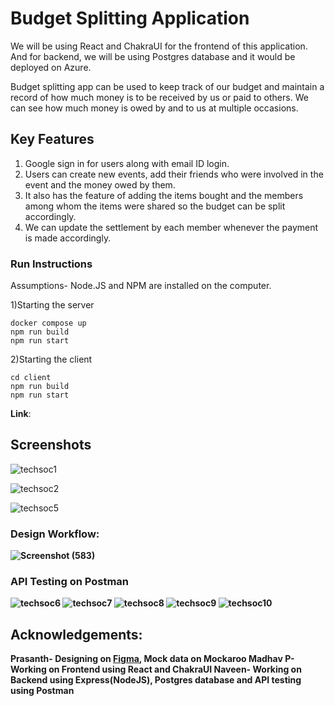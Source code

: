 # Budget Splitting Application

We will be using React and ChakraUI for the frontend of this application. And for backend, we will be using Postgres database and it would be deployed on Azure.

Budget splitting app can be used to keep track of our budget and maintain a record of how much money is to be received by us or paid to others. We can see how much money is owed by and to us at multiple occasions.

## Key Features
1. Google sign in for users along with email ID login.
2. Users can create new events, add their friends who were involved in the event and the money owed by them.
3. It also has the feature of adding the items bought and the members among whom the items were shared so the budget can be split accordingly.
4. We can update the settlement by each member whenever the payment is made accordingly.

### Run Instructions

Assumptions- Node.JS and NPM are installed on the computer.

1)Starting the server
```
docker compose up
npm run build
npm run start

```
2)Starting the client
```
cd client
npm run build
npm run start
```
**Link**: 

## Screenshots

![techsoc1](https://user-images.githubusercontent.com/75605140/188299571-f0237201-3299-46bd-bd15-a705373260f7.jpeg)

![techsoc2](https://user-images.githubusercontent.com/75605140/188299569-010a605a-a4fc-4691-a984-dc975fea6eb1.jpeg)

![techsoc5](https://user-images.githubusercontent.com/75605140/188299763-268e9bb4-f665-41d1-a09b-0dc82ea843c2.jpeg)







### <b>Design Workflow:

![Screenshot (583)](https://user-images.githubusercontent.com/75605140/188299743-501cd404-2cf5-438e-8f0d-7d624b12b1b2.png)

### API Testing on **Postman**
![techsoc6](https://user-images.githubusercontent.com/75605140/188300693-2e5ad9e1-9620-4549-b12a-77c066509cce.jpeg)
![techsoc7](https://user-images.githubusercontent.com/75605140/188300692-4f755f97-b565-4005-872e-bb54db68c6ed.jpeg)
![techsoc8](https://user-images.githubusercontent.com/75605140/188300690-7a84f0ab-aa0d-4714-8aa1-88dc0c3afd0f.jpeg)
![techsoc9](https://user-images.githubusercontent.com/75605140/188300689-08c06485-8006-48a9-b71b-0f9f18360c7f.jpeg)
![techsoc10](https://user-images.githubusercontent.com/75605140/188300688-e739c32a-657a-4d08-8080-49b8cde6979f.jpeg)



## Acknowledgements:

Prasanth- Designing on [Figma](figma.com), Mock data on Mockaroo
Madhav P- Working on Frontend using React and ChakraUI
Naveen-   Working on Backend using Express(NodeJS), Postgres database and API testing using Postman


